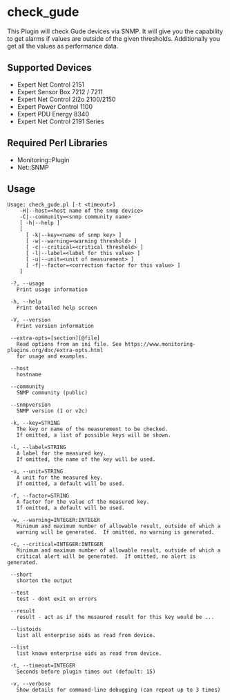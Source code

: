 # check_gude

This Plugin will check Gude devices via SNMP.
It will give you the capability to get alarms if values are outside of the given thresholds.
Additionally you get all the values as performance data.
 
## Supported Devices

* Expert Net Control 2151
* Expert Sensor Box 7212 / 7211
* Expert Net Control 2i2o 2100/2150
* Expert Power Control 1100
* Expert PDU Energy 8340
* Expert Net Control 2191 Series

## Required Perl Libraries

* Monitoring::Plugin
* Net::SNMP

## Usage

```
Usage: check_gude.pl [-t <timeout>]
    -H|--host=<host name of the snmp device>
    -C|--community=<snmp community name>
    [ -h|--help ]
    [
      [ -k|--key=<name of snmp key> ]
      [ -w|--warning=<warning threshold> ]
      [ -c|--critical=<critical threshold> ]
      [ -l|--label=<label for this value> ]
      [ -u|--unit=<unit of measurement> ]
      [ -f|--factor=<correction factor for this value> ]
    ]

 -?, --usage
   Print usage information

 -h, --help
   Print detailed help screen

 -V, --version
   Print version information

 --extra-opts=[section][@file]
   Read options from an ini file. See https://www.monitoring-plugins.org/doc/extra-opts.html
   for usage and examples.

 --host
   hostname

 --community
   SNMP community (public)

 --snmpversion
   SNMP version (1 or v2c)

 -k, --key=STRING
   The key or name of the measurement to be checked.
   If omitted, a list of possible keys will be shown.

 -l, --label=STRING
   A label for the measured key.
   If omitted, the name of the key will be used.

 -u, --unit=STRING
   A unit for the measured key.
   If omitted, a default will be used.

 -f, --factor=STRING
   A factor for the value of the measured key.
   If omitted, a default will be used.

 -w, --warning=INTEGER:INTEGER
   Minimum and maximum number of allowable result, outside of which a
   warning will be generated.  If omitted, no warning is generated.

 -c, --critical=INTEGER:INTEGER
   Minimum and maximum number of allowable result, outside of which a
   critical alert will be generated.  If omitted, no alert is generated.

 --short
   shorten the output

 --test
   test - dont exit on errors

 --result
   result - act as if the mesaured result for this key would be ...

 --listoids
   list all enterprise oids as read from device.

 --list
   list known enterprise oids as read from device.

 -t, --timeout=INTEGER
   Seconds before plugin times out (default: 15)

 -v, --verbose
   Show details for command-line debugging (can repeat up to 3 times)
```
